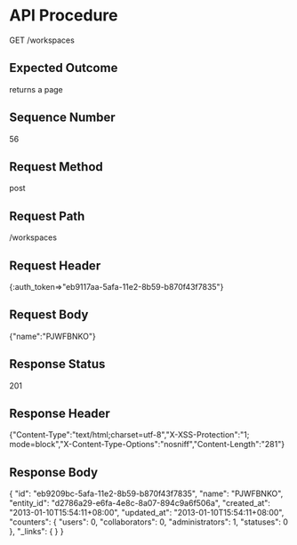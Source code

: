 # API Procedure
GET /workspaces
## Expected Outcome
returns a page
## Sequence Number
56
## Request Method
post
## Request Path
/workspaces
## Request Header
{:auth_token=>"eb9117aa-5afa-11e2-8b59-b870f43f7835"}
## Request Body
{"name":"PJWFBNKO"}

## Response Status
201
## Response Header
{"Content-Type":"text/html;charset=utf-8","X-XSS-Protection":"1; mode=block","X-Content-Type-Options":"nosniff","Content-Length":"281"}

## Response Body
{
  "id": "eb9209bc-5afa-11e2-8b59-b870f43f7835",
  "name": "PJWFBNKO",
  "entity_id": "d2786a29-e6fa-4e8c-8a07-894c9a6f506a",
  "created_at": "2013-01-10T15:54:11+08:00",
  "updated_at": "2013-01-10T15:54:11+08:00",
  "counters": {
    "users": 0,
    "collaborators": 0,
    "administrators": 1,
    "statuses": 0
  },
  "_links": {
  }
}
